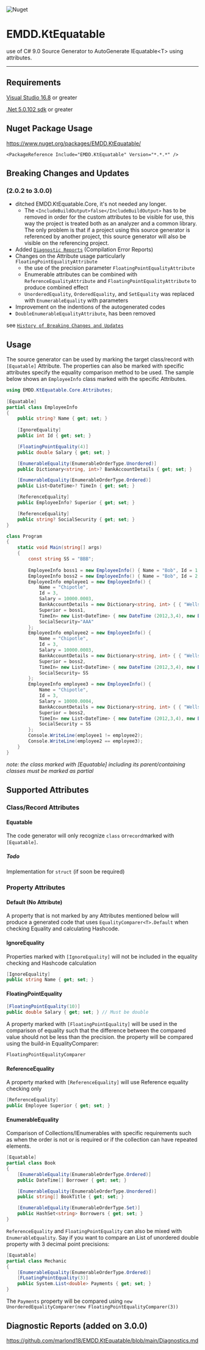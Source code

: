 ![Nuget](https://img.shields.io/nuget/v/EMDD.KtEquatable?style=flat-square)
# EMDD.KtEquatable
use of C# 9.0 Source Generator to AutoGenerate IEquatable&lt;T&gt; using attributes.

----------------
## Requirements

[Visual Studio 16.8](https://visualstudio.microsoft.com/vs) or greater

[.Net 5.0.102 sdk](https://dotnet.microsoft.com/download/dotnet/5.0) or greater

## Nuget Package Usage

https://www.nuget.org/packages/EMDD.KtEquatable/

`<PackageReference Include="EMDD.KtEquatable" Version="*.*.*" />`

## Breaking Changes and Updates 
### (2.0.2 to 3.0.0)
- ditched EMDD.KtEquatable.Core, it's  not needed any longer.
    * The `<IncludeBuildOutput>false</IncludeBuildOutput>` has to be removed in order for the custom attributes to be visible for use, this way the project is treated both as an analyzer and a common library. The only problem is that if a project using this source generator is referenced by another project, this source generator will also be visible on the referencing project.
- Added [```Diagnostic Reports```](https://github.com/marlond18/EMDD.KtEquatable/blob/main/Diagnostics.md) (Compilation Error Reports)
- Changes on the Attribute usage particularly `FloatingPointEqualityAttribute`
    - the use of the precision parameter `FloatingPointEqualityAttribute`
    - Enumerable attributes can be combined with `ReferenceEqualityAttribute` and `FloatingPointEqualityAttribute` to produce combined effect
    - `UnorderedEquality`, `OrderedEquality`, and `SetEquality` was replaced with `EnumerableEquality` with parameters
- Improvement on the indentions of the autogenerated codes
- `DoubleEnumerableEqualityAttribute`,  has been removed

see [```History of Breaking Changes and Updates```](https://github.com/marlond18/EMDD.KtEquatable/blob/main/History%20of%20Breaking%20Changes%20and%20Updates)

## Usage
The source generator can be used by marking the target class/record with ```[Equatable]``` Attribute. The properties can also be marked with specific attributes specify the equality comparison method to be used.
The sample below shows an `EmployeeInfo` class marked with the specific Attributes.
```c#
using EMDD.KtEquatable.Core.Attributes;
 
[Equatable]
partial class EmployeeInfo
{
    public string? Name { get; set; }
    
    [IgnoreEquality]
    public int Id { get; set; }

    [FloatingPointEquality(4)]
    public double Salary { get; set; }

    [EnumerableEquality(EnumerableOrderType.Unordered)]
    public Dictionary<string, int>? BankAccountDetails { get; set; }

    [EnumerableEquality(EnumerableOrderType.Ordered)]
    public List<DateTime>? TimeIn { get; set; }

    [ReferenceEquality]
    public EmployeeInfo? Superior { get; set; }

    [ReferenceEquality]
    public string? SocialSecurity { get; set; }
}

class Program
{
    static void Main(string[] args)
    {
        const string SS = "BBB";
        
        EmployeeInfo boss1 = new EmployeeInfo() { Name = "Bob", Id = 1 };
        EmployeeInfo boss2 = new EmployeeInfo() { Name = "Bob", Id = 2 };
        EmployeeInfo employee1 = new EmployeeInfo() {
            Name = "Chipotle",
            Id = 3,
            Salary = 10000.0003,
            BankAccountDetails = new Dictionary<string, int> { { "Wells", 123 }, { "JP", 234 }, { "BoA", 345 } },
            Superior = boss1,
            TimeIn= new List<DateTime> { new DateTime (2012,3,4), new DateTime(2012, 3, 5), new DateTime(2012, 3, 6) },
            SocialSecurity="AAA"
        };
        EmployeeInfo employee2 = new EmployeeInfo() {
            Name = "Chipotle",
            Id = 3,
            Salary = 10000.0003,
            BankAccountDetails = new Dictionary<string, int> { { "Wells", 123 }, { "JP", 234 }, { "BoA", 345 } },
            Superior = boss2,
            TimeIn= new List<DateTime> { new DateTime (2012,3,4), new DateTime(2012, 3, 5), new DateTime(2012, 3, 6)},
            SocialSecurity= SS
        };
        EmployeeInfo employee3 = new EmployeeInfo() {
            Name = "Chipotle",
            Id = 3,
            Salary = 10000.0004,
            BankAccountDetails = new Dictionary<string, int> { { "Wells", 123 }, { "JP", 234 }, { "BoA", 345 } },
            Superior = boss2,
            TimeIn= new List<DateTime> { new DateTime (2012,3,4), new DateTime(2012, 3, 5), new DateTime(2012, 3, 6) },
            SocialSecurity = SS
        };
        Console.WriteLine(employee1 != employee2);
        Console.WriteLine(employee2 == employee3);
    }
}
```
*note: the class marked with [Equatable] including its parent/containing classes must be marked as partial*

## Supported Attributes
### Class/Record Attributes
#### Equatable
The code generator will only recognize ```class``` or```record```marked with  ```[Equatable]```.
##### Todo
Implementation for ```struct``` (if soon be required)

### Property Attributes
#### Default (No Attribute)
A property that is not marked by any Attributes mentioned below will produce a generated code that uses ```EqualityComparer<T>.Default``` when checking Equality and calculating Hashcode.

#### IgnoreEquality
Properties marked with ```[IgnoreEquality]``` will not be included in the equality checking and Hashcode calculation
```c#
[IgnoreEquality] 
public string Name { get; set; }
```

#### FloatingPointEquality
```c#
[FloatingPointEquality(10)]
public double Salary { get; set; } // Must be double
```
A property marked with ```[FloatingPointEquality]``` will be used in the comparison of equality such that the difference between the compared value should not be less than the precision. the property will be compared using the build-in EqualityComparer:
```c#
FloatingPointEqualityComparer
```

#### ReferenceEquality
A property marked with ```[ReferenceEquality]``` will use Reference equality checking only
```c#
[ReferenceEquality]
public Employee Superior { get; set; }
```

#### EnumerableEquality
Comparison of Collections/IEnumerables with specific requirements such as when the order is not or is required or if the collection can have repeated elements.
```c#
[Equatable]
partial class Book 
{
    [EnumerableEquality(EnumerableOrderType.Ordered)]
    public DateTime[] Borrower { get; set; } 

    [EnumerableEquality(EnumerableOrderType.Unordered)]
    public string[] BookTitle { get; set; } 

    [EnumerableEquality(EnumerableOrderType.Set)]
    public HashSet<string> Borrowers { get; set; }
}
```
`ReferenceEquality` and `FloatingPointEquality` can also be mixed with `EnumerableEquality`. Say if you want to compare an List of unordered double property with 3 decimal point precisions:
```c#
[Equatable]
partial class Mechanic
{
    [EnumerableEquality(EnumerableOrderType.Ordered)]
    [FLoatingPointEquality(3)]
    public System.List<double> Payments { get; set; } 
}
```
The `Payments` property will be compared using `new UnorderedEqualityComparer(new FloatingPointEqualityComparer(3))`

## Diagnostic Reports (added on 3.0.0)
https://github.com/marlond18/EMDD.KtEquatable/blob/main/Diagnostics.md
